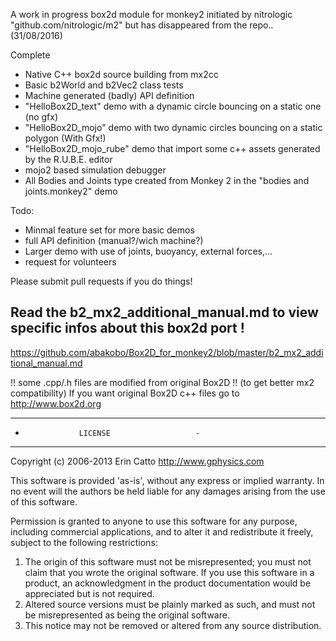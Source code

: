 
A work in progress box2d module for monkey2 initiated by nitrologic "github.com/nitrologic/m2" but has disappeared from the repo.. (31/08/2016)

Complete

* Native C++ box2d source building from mx2cc
* Basic b2World and b2Vec2 class tests
* Machine generated (badly) API definition 
* "HelloBox2D_text" demo with a dynamic circle bouncing on a static one (no gfx)
* "HelloBox2D_mojo" demo with two dynamic circles bouncing on a static polygon (With Gfx!)
* "HelloBox2D_mojo_rube" demo that import some c++ assets generated by the R.U.B.E. editor
* mojo2 based simulation debugger 
* All Bodies and Joints type created from Monkey 2 in the "bodies and joints.monkey2" demo


Todo:


* Minmal feature set for more basic demos 
* full API definition (manual?/wich machine?)
* Larger demo with use of joints, buoyancy, external forces,...
* request for volunteers

Please submit pull requests if you do things!

Read the b2_mx2_additional_manual.md to view specific infos about this box2d port !
-----------------------------------------------------------------------------------
https://github.com/abakobo/Box2D_for_monkey2/blob/master/b2_mx2_additional_manual.md




!! some .cpp/.h files are modified from original Box2D !! (to get better mx2 compatibility)
If you want original Box2D c++ files go to http://www.box2d.org



---------------------------------------------
-                 LICENSE                   -
---------------------------------------------

Copyright (c) 2006-2013 Erin Catto http://www.gphysics.com

This software is provided 'as-is', without any express or implied
warranty.  In no event will the authors be held liable for any damages
arising from the use of this software.

Permission is granted to anyone to use this software for any purpose,
including commercial applications, and to alter it and redistribute it
freely, subject to the following restrictions:

1. The origin of this software must not be misrepresented; you must not
claim that you wrote the original software. If you use this software
in a product, an acknowledgment in the product documentation would be
appreciated but is not required.
2. Altered source versions must be plainly marked as such, and must not be
misrepresented as being the original software.
3. This notice may not be removed or altered from any source distribution.
